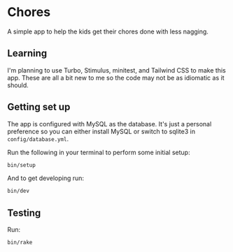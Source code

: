 # Chores

A simple app to help the kids get their chores done with less nagging.

## Learning

I'm planning to use Turbo, Stimulus, minitest, and Tailwind CSS to make this app. These are all a bit new to me so the code may not be as idiomatic as it should.

## Getting set up

The app is configured with MySQL as the database. It's just a personal preference so you can either install MySQL or switch to sqlite3 in `config/database.yml`.

Run the following in your terminal to perform some initial setup:

```zsh
bin/setup
```

And to get developing run:

```zsh
bin/dev
```

## Testing

Run:

```zsh
bin/rake
```

